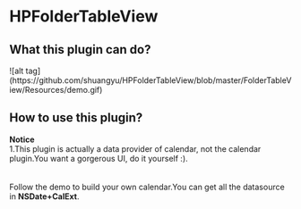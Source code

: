 # HPFolderTableView
<h2>What this plugin can do?</h2>  
![alt tag](https://github.com/shuangyu/HPFolderTableView/blob/master/FolderTableView/Resources/demo.gif)

<h2>How to use this plugin?</h2> 
<b>Notice</b></br>
1.This plugin is actually a data provider of calendar, not the calendar plugin.You want a gorgerous UI, do it yourself :).
</br>
</br>
</br>
Follow the demo to build your own calendar.You can get all the datasource in <b>NSDate+CalExt</b>.

